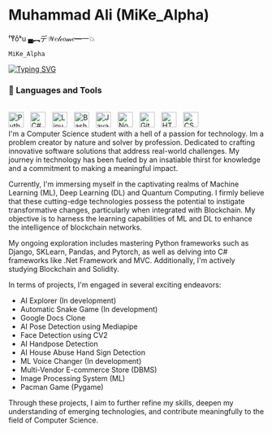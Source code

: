 
<h1>Muhammad Ali (MiKe_Alpha) </h1>

ᶠYͧoͨᵏu
 ▄︻デ𝒲𝑒𝓁𝒸𝑜𝓂𝑒━一💥

<code>MiKe_Alpha </code>

[![Typing SVG](https://readme-typing-svg.demolab.com/?lines=Programm3r;Develop3r;Gen+Z+Braniac)](https://git.io/typing-svg)


### 🧰 Languages and Tools
</br>
<img align="left" alt="Python" width="30px" style="padding-right:10px;" src="https://cdn.jsdelivr.net/gh/devicons/devicon/icons/python/python-plain.svg" />
<img align="left" alt="C#" width="30px" style="padding-right:10px;" src="https://www.cdnlogo.com/logos/c/27/c.svg" />
<img align="left" alt="Linux" width="30px" style="padding-right:10px;" src="https://cdn.jsdelivr.net/gh/devicons/devicon/icons/linux/linux-original.svg" />
<img align="left" alt="Bash" width="30px" style="padding-right:10px;" src="https://cdn.jsdelivr.net/gh/devicons/devicon/icons/bash/bash-original.svg" />
<img align="left" alt="JavaScript" width="30px" style="padding-right:10px;" src="https://cdn.jsdelivr.net/gh/devicons/devicon/icons/javascript/javascript-plain.svg" />
<img align="left" alt="NodeJS" width="30px" style="padding-right:10px;" src="https://cdn.jsdelivr.net/gh/devicons/devicon/icons/nodejs/nodejs-original.svg" />
<img align="left" alt="Git" width="30px" style="padding-right:10px;" src="https://cdn.jsdelivr.net/gh/devicons/devicon/icons/git/git-original.svg" />
<img align="left" alt="HTML" width="30px" style="padding-right:10px;" src="https://cdn.jsdelivr.net/gh/devicons/devicon/icons/html5/html5-plain.svg" />
<img align="left" alt="CSS" width="30px" style="padding-right:10px;" src="https://cdn.jsdelivr.net/gh/devicons/devicon/icons/css3/css3-plain.svg" />
</br>
</br>
I'm  a Computer Science student with a hell of a passion for technology. Im a problem creator by nature and solver by profession. Dedicated to crafting innovative software solutions that address real-world challenges. My journey in technology has been fueled by an insatiable thirst for knowledge and a commitment to making a meaningful impact.

Currently, I'm immersing myself in the captivating realms of Machine Learning (ML), Deep Learning (DL) and Quantum Computing. I firmly believe that these cutting-edge technologies possess the potential to instigate transformative changes, particularly when integrated with Blockchain. My objective is to harness the learning capabilities of ML and DL to enhance the intelligence of blockchain networks.

My ongoing exploration includes mastering Python frameworks such as Django, SKLearn, Pandas, and Pytorch, as well as delving into C# frameworks like .Net Framework and MVC. Additionally, I'm actively studying Blockchain and Solidity.

In terms of projects, I'm engaged in several exciting endeavors:
- AI Explorer (In development)
- Automatic Snake Game (In development)
- Google Docs Clone
- AI Pose Detection using Mediapipe
- Face Detection using CV2
- AI Handpose Detection
- AI House Abuse Hand Sign Detection
- ML Voice Changer (In development)
- Multi-Vendor E-commerce Store (DBMS)
- Image Processing System (ML)
- Pacman Game (Pygame)

Through these projects, I aim to further refine my skills, deepen my understanding of emerging technologies, and contribute meaningfully to the field of Computer Science.
</br>


